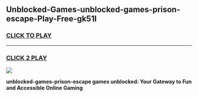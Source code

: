 
## Unblocked-Games-unblocked-games-prison-escape-Play-Free-gk51l
<h3>
<a href="https://premium76.site?title=unblocked-games-prison-escape&ref=22A">CLICK TO PLAY</a></h3>
<hr>

<h3>
<a href="https://premium76.site?title=unblocked-games-prison-escape&ref=22A">CLICK 2 PLAY</a>
  
</h3>

<a href="https://premium76.site?title=unblocked-games-prison-escape&ref=22A"><img src="https://clearcache.store/games.png"></a>


**unblocked-games-prison-escape games unblocked: Your Gateway to Fun and Accessible Online Gaming**
